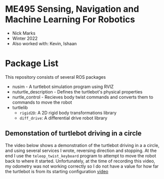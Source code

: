 # ME495 Sensing, Navigation and Machine Learning For Robotics
* Nick Marks
* Winter 2022
* Also worked with: Kevin, Ishaan

# Package List
This repository consists of several ROS packages
- nusim - A turtlebot simulation program using RVIZ
- nuturtle_description - Defines the turtlebot's physical properties
- nurtle_control - Recieves body twist commands and converts them to commands to move the robot
- turtlelib
  - `rigid2D`: A 2D rigid body transformations library
  - `diff_drive`: A differential drive robot library
  
## Demonstation of turtlebot driving in a circle
The video below shows a demonstration of the turtlebot driving in a a circle, and
using several services I wrote, reversing direction and stopping. At the end I use 
the `teleop_twist_keyboard` program to attempt to move the robot back to where it
started. Unfortunately, at the time of recording this video, my odometry was not 
working correctly so I do not have a value for how far the turtlebot is from its starting
configuration
[video](https://user-images.githubusercontent.com/45540813/217745622-9f959352-f5f3-4d8d-ad52-cf5e2f355747.mp4)

